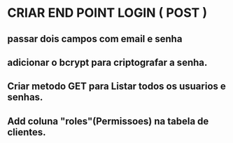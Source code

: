 # CRIAR END POINT LOGIN ( POST ) 

## passar dois campos com  email e senha

## adicionar o bcrypt para criptografar a senha.

## Criar metodo GET para Listar todos os usuarios e senhas.

## Add coluna "roles"(Permissoes) na tabela de clientes.